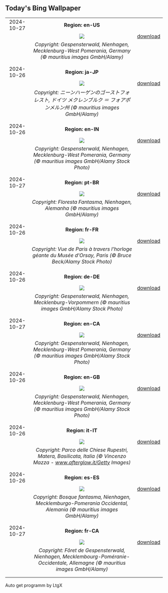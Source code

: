 ## Today's Bing Wallpaper
|      |      |      |
| :----: | :----: | :----: |
|2024-10-27|**Region: en-US**||
||![](https://www.bing.com/th?id=OHR.GhostForest_EN-US3389955484_UHD.jpg&pid=hp&w=1152&h=648&rs=1&c=4)| [download](https://www.bing.com/th?id=OHR.GhostForest_EN-US3389955484_UHD.jpg)|
||*Copyright: Gespensterwald, Nienhagen, Mecklenburg-West Pomerania, Germany (© mauritius images GmbH/Alamy)*
||
|||
|2024-10-26|**Region: ja-JP**||
||![](https://www.bing.com/th?id=OHR.GhostForest_JA-JP5609597853_UHD.jpg&pid=hp&w=1152&h=648&rs=1&c=4)| [download](https://www.bing.com/th?id=OHR.GhostForest_JA-JP5609597853_UHD.jpg)|
||*Copyright: ニーンハーゲンのゴーストフォレスト, ドイツ メクレンブルク ＝ フォアポンメルン州 (© mauritius images GmbH/Alamy)*
||
|||
|2024-10-26|**Region: en-IN**||
||![](https://www.bing.com/th?id=OHR.GhostForest_EN-IN3485758200_UHD.jpg&pid=hp&w=1152&h=648&rs=1&c=4)| [download](https://www.bing.com/th?id=OHR.GhostForest_EN-IN3485758200_UHD.jpg)|
||*Copyright: Gespensterwald, Nienhagen, Mecklenburg-West Pomerania, Germany (© mauritius images GmbH/Alamy Stock Photo)*
||
|||
|2024-10-27|**Region: pt-BR**||
||![](https://www.bing.com/th?id=OHR.GhostForest_PT-BR6077995597_UHD.jpg&pid=hp&w=1152&h=648&rs=1&c=4)| [download](https://www.bing.com/th?id=OHR.GhostForest_PT-BR6077995597_UHD.jpg)|
||*Copyright: Floresta Fantasma, Nienhagen, Alemanha (© mauritius images GmbH/Alamy)*
||
|||
|2024-10-26|**Region: fr-FR**||
||![](https://www.bing.com/th?id=OHR.DaylightOrsay_FR-FR6504936679_UHD.jpg&pid=hp&w=1152&h=648&rs=1&c=4)| [download](https://www.bing.com/th?id=OHR.DaylightOrsay_FR-FR6504936679_UHD.jpg)|
||*Copyright: Vue de Paris à travers l'horloge géante du Musée d'Orsay, Paris (© Bruce Beck/Alamy Stock Photo)*
||
|||
|2024-10-26|**Region: de-DE**||
||![](https://www.bing.com/th?id=OHR.GhostForest_DE-DE7650231907_UHD.jpg&pid=hp&w=1152&h=648&rs=1&c=4)| [download](https://www.bing.com/th?id=OHR.GhostForest_DE-DE7650231907_UHD.jpg)|
||*Copyright: Gespensterwald, Nienhagen, Mecklenburg-Vorpommern (© mauritius images GmbH/Alamy Stock Photo)*
||
|||
|2024-10-27|**Region: en-CA**||
||![](https://www.bing.com/th?id=OHR.GhostForest_EN-CA5302994217_UHD.jpg&pid=hp&w=1152&h=648&rs=1&c=4)| [download](https://www.bing.com/th?id=OHR.GhostForest_EN-CA5302994217_UHD.jpg)|
||*Copyright: Gespensterwald, Nienhagen, Mecklenburg-West Pomerania, Germany (© mauritius images GmbH/Alamy Stock Photo)*
||
|||
|2024-10-26|**Region: en-GB**||
||![](https://www.bing.com/th?id=OHR.GhostForest_EN-GB6546865643_UHD.jpg&pid=hp&w=1152&h=648&rs=1&c=4)| [download](https://www.bing.com/th?id=OHR.GhostForest_EN-GB6546865643_UHD.jpg)|
||*Copyright: Gespensterwald, Nienhagen, Mecklenburg-West Pomerania, Germany (© mauritius images GmbH/Alamy Stock Photo)*
||
|||
|2024-10-26|**Region: it-IT**||
||![](https://www.bing.com/th?id=OHR.MateraFolklore_IT-IT9091648904_UHD.jpg&pid=hp&w=1152&h=648&rs=1&c=4)| [download](https://www.bing.com/th?id=OHR.MateraFolklore_IT-IT9091648904_UHD.jpg)|
||*Copyright: Parco delle Chiese Rupestri, Matera, Basilicata, Italia (© Vincenzo Mazza - www.afterglow.it/Getty Images)*
||
|||
|2024-10-26|**Region: es-ES**||
||![](https://www.bing.com/th?id=OHR.GhostForest_ES-ES2765501989_UHD.jpg&pid=hp&w=1152&h=648&rs=1&c=4)| [download](https://www.bing.com/th?id=OHR.GhostForest_ES-ES2765501989_UHD.jpg)|
||*Copyright: Bosque fantasma, Nienhagen, Mecklemburgo-Pomerania Occidental, Alemania (© mauritius images GmbH/Alamy)*
||
|||
|2024-10-27|**Region: fr-CA**||
||![](https://www.bing.com/th?id=OHR.GhostForest_FR-CA3800284768_UHD.jpg&pid=hp&w=1152&h=648&rs=1&c=4)| [download](https://www.bing.com/th?id=OHR.GhostForest_FR-CA3800284768_UHD.jpg)|
||*Copyright: Fôret de Gespensterwald, Nienhagen, Mecklembourg-Poméranie-Occidentale, Allemagne (© mauritius images GmbH/Alamy)*
||
|||

Auto get programm by LtgX
